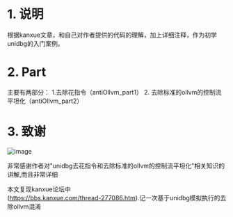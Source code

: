 # 1. 说明
根据kanxue文章，和自己对作者提供的代码的理解，加上详细注释，作为初学unidbg的入门案例。

# 2. Part
主要有两部分：   1.去除花指令（antiOllvm_part1）   2. 去除标准的ollvm的控制流平坦化（antiOllvm_part2）

# 3. 致谢
![image](https://github.com/FBLeee/unidbg-anti/assets/50468890/c0c07b26-58a4-44db-8008-84d872407fb7)

非常感谢作者对"unidbg去花指令和去除标准的ollvm的控制流平坦化"相关知识的讲解,而且非常详细   

本文复现kanxue论坛中   
(https://bbs.kanxue.com/thread-277086.htm).记一次基于unidbg模拟执行的去除ollvm混淆
